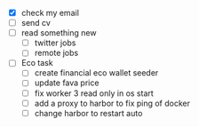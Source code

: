 - [x] check my email
- [ ] send cv
- [ ] read something new
	- [ ] twitter jobs
	- [ ] remote jobs
- [ ] Eco task 
	- [ ] create financial eco wallet seeder
	- [ ] update fava price
	- [ ] fix worker 3 read only in os start
	- [ ] add a proxy to harbor to fix ping of docker
	- [ ] change harbor to restart auto